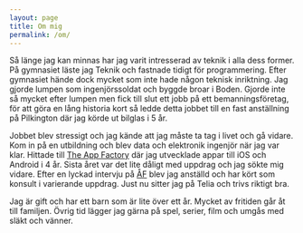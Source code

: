 ```yaml
---
layout: page
title: Om mig
permalink: /om/
---
```

Så länge jag kan minnas har jag varit intresserad av teknik i alla dess former. På gymnasiet läste jag Teknik och fastnade tidigt för programmering. Efter gymnasiet hände dock mycket som inte hade någon teknisk inriktning. Jag gjorde lumpen som ingenjörssoldat och byggde broar i Boden. Gjorde inte så mycket efter lumpen men fick till slut ett jobb på ett bemanningsföretag, för att göra en lång historia kort så ledde detta jobbet till en fast anställning på Pilkington där jag körde ut bilglas i 5 år.

Jobbet blev stressigt och jag kände att jag måste ta tag i livet och gå vidare. Kom in på en utbildning och blev data och elektronik ingenjör när jag var klar. Hittade till [The App Factory](http://www.theappfactory.se/) där jag utvecklade appar till iOS och Android i 4 år. Sista året var det lite dåligt med uppdrag och jag sökte mig vidare. Efter en lyckad intervju på [ÅF](http://www.afconsult.com/) blev jag anställd och har kört som konsult i varierande uppdrag. Just nu sitter jag på Telia och trivs riktigt bra.

Jag är gift och har ett barn som är lite över ett år. Mycket av fritiden går åt till familjen. Övrig tid lägger jag gärna på spel, serier, film och umgås med släkt och vänner.
